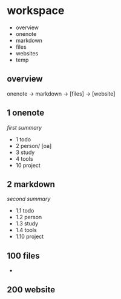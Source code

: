 # workspace
- overview
- onenote
- markdown
- files
- websites
- temp

## overview
onenote -> markdown -> [files] -> [website]

## 1 onenote
*first summary*
- 1 todo
- 2 person/ [oa]
- 3 study
- 4 tools
- 10 project


## 2 markdown
*second summary*
- 1.1 todo
- 1.2 person
- 1.3 study
- 1.4 tools
- 1.10 project

## 100 files
- 


## 200 website
